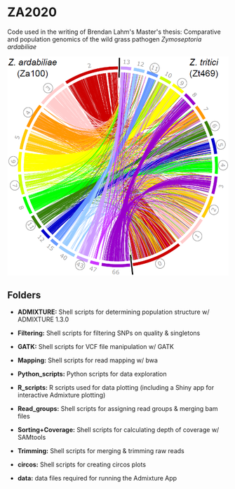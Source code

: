 # ZA2020

Code used in the writing of Brendan Lahm's Master's thesis: Comparative and population genomics of the wild grass pathogen *Zymoseptoria ardabiliae*

![alt text](https://github.com/brendanlahm/ZA2020/blob/master/circos/Za100_Zt469/Fig_10.png)

## Folders

- **ADMIXTURE:** Shell scripts for determining population structure w/ ADMIXTURE 1.3.0

- **Filtering:** Shell scripts for filtering SNPs on quality & singletons

- **GATK:** Shell scripts for VCF file manipulation w/ GATK

- **Mapping:** Shell scripts for read mapping w/ bwa

- **Python_scripts:** Python scripts for data exploration

- **R_scripts:** R scripts used for data plotting (including a Shiny app for interactive Admixture plotting)

- **Read_groups:** Shell scripts for assigning read groups & merging bam files

- **Sorting+Coverage:** Shell scripts for calculating depth of coverage w/ SAMtools

- **Trimming:** Shell scripts for merging & trimming raw reads

- **circos:** Shell scripts for creating circos plots

- **data:** data files required for running the Admixture App

